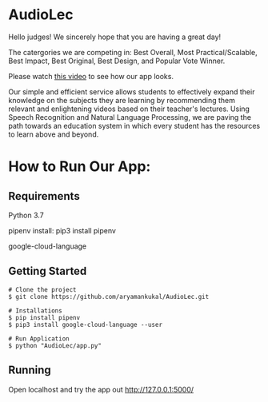 # AudioLec

Hello judges! We sincerely hope that you are having a great day! 

The catergories we are competing in: Best Overall, Most Practical/Scalable, Best Impact, Best Original, Best Design, and Popular Vote Winner.

Please watch [this video](https://youtu.be/vqJR_MNoJP0) to see how our app looks.

Our simple and efficient service allows students to effectively expand their knowledge on the subjects they are learning by recommending them relevant and enlightening videos based on their teacher's lectures. Using Speech Recognition and Natural Language Processing, we are paving the path towards an education system in which every student has the resources to learn above and beyond.

# How to Run Our App:

## Requirements

Python 3.7

pipenv install: pip3 install pipenv

google-cloud-language

## Getting Started

```
# Clone the project
$ git clone https://github.com/aryamankukal/AudioLec.git

# Installations
$ pip install pipenv
$ pip3 install google-cloud-language --user

# Run Application
$ python "AudioLec/app.py"

```

## Running

Open localhost and try the app out http://127.0.0.1:5000/
